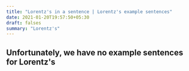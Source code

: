 ```yaml
---
title: "Lorentz's in a sentence | Lorentz's example sentences"
date: 2021-01-20T19:57:50+05:30
draft: falses
summary: "Lorentz's"
---
```

## Unfortunately, we have no example sentences for Lorentz's                 
